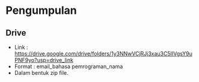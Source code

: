 # Pengumpulan

## Drive
- Link : https://drive.google.com/drive/folders/1y3NNwVCjRJj3xau3C5IIVgsY9uPNF9yo?usp=drive_link
- Format : email_bahasa pemrograman_nama
- Dalam bentuk zip file.